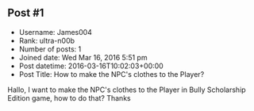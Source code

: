 ## Post #1
- Username: James004
- Rank: ultra-n00b
- Number of posts: 1
- Joined date: Wed Mar 16, 2016 5:51 pm
- Post datetime: 2016-03-16T10:02:03+00:00
- Post Title: How to make the NPC's clothes to the Player?

Hallo, I want to make the NPC's clothes to the Player in Bully Scholarship Edition game, how to do that? Thanks
